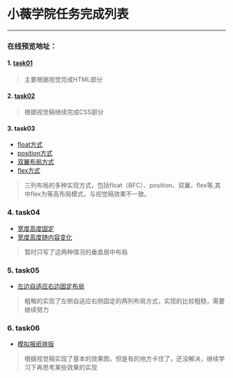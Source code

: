 ﻿# 小薇学院任务完成列表

---
### 在线预览地址：
#### 1. [task01](http://htmlpreview.github.io/?https://github.com/visugar/ife2017/blob/master/01xiaowei/task01/index.html)
> 主要根据视觉完成HTML部分

#### 2. [task02](http://htmlpreview.github.io/?https://github.com/visugar/ife2017/blob/master/01xiaowei/task02/index.html)
> 根据视觉稿继续完成CSS部分

#### 3. task03
+ [float方式](http://htmlpreview.github.io/?https://github.com/visugar/ife2017/blob/master/01xiaowei/task03/float.html)
+ [position方式](http://htmlpreview.github.io/?https://github.com/visugar/ife2017/blob/master/01xiaowei/task03/position.html)
+ [双翼布局方式](http://htmlpreview.github.io/?https://github.com/visugar/ife2017/blob/master/01xiaowei/task03/both_wings.html)
+ [flex方式](http://htmlpreview.github.io/?https://github.com/visugar/ife2017/blob/master/01xiaowei/task03/flex.html)

> 三列布局的多种实现方式，包括float（BFC）、position、双翼、flex等,其中flex为等高布局模式，与视觉稿效果不一致。

### 4. task04
+ [宽度高度固定](http://htmlpreview.github.io/?https://github.com/visugar/ife2017/blob/master/01xiaowei/task04/position_shade.html)
+  [宽度高度随内容变化](http://htmlpreview.github.io/?https://github.com/visugar/ife2017/blob/master/01xiaowei/task04/position_shade2.html)

> 暂时只写了这两种情况的垂直居中布局

### 5. task05
- [左边自适应右边固定布局](http://htmlpreview.github.io/?https://github.com/visugar/ife2017/blob/master/01xiaowei/task05/two_layout.html)

> 粗略的实现了左侧自适应右侧固定的两列布局方式，实现的比较粗糙，需要继续努力

### 6. task06
- [模拟报纸排版](http://htmlpreview.github.io/?https://github.com/visugar/ife2017/blob/master/01xiaowei/task06/index.html)

> 根据视觉稿实现了基本的效果图，但是有的地方卡住了，还没解决，继续学习下再思考某些效果的实现





